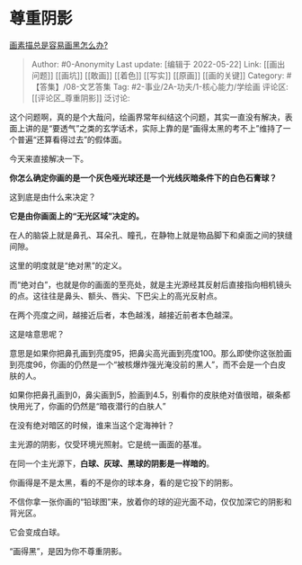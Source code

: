 # 尊重阴影
[画素描总是容易画黑怎么办?](https://www.zhihu.com/question/336307809/answer/2496763412)

> Author: #0-Anonymity
> Last update: [编辑于 2022-05-22]
> Link: [[画出问题]] [[画坑]] [[敢画]] [[着色]] [[写实]] [[原画]] [[画的关键]]
> Category: #【答集】/08-文艺答集
> Tag: #2-事业/2A-功夫/1-核心能力/学绘画 
> 评论区: [[评论区_尊重阴影]]
> 泛讨论:

这个问题啊，真的是个大哉问，绘画界常年纠结这个问题，其实一直没有解决，表面上讲的是“要透气”之类的玄学话术，实际上靠的是“画得太黑的考不上”维持了一个普遍“还算看得过去”的假体面。

今天来直接解决一下。

**你怎么确定你画的是一个灰色哑光球还是一个光线灰暗条件下的白色石膏球？**

这到底是由什么来决定？

**它是由你画面上的“无光区域”决定的。**

在人的脑袋上就是鼻孔、耳朵孔、瞳孔，在静物上就是物品脚下和桌面之间的狭缝间隙。

这里的明度就是“绝对黑”的定义。

而“绝对白”，也就是你的画面的至亮处，就是主光源经其反射后直接指向相机镜头的点。这往往是鼻头、额头、唇尖、下巴尖上的高光反射点。

在两个亮度之间，越接近后者，本色越浅，越接近前者本色越深。

这是啥意思呢？

意思是如果你把鼻孔画到亮度95，把鼻尖高光画到亮度100。那么即使你这张脸画到亮度96，你画的仍然是一个“被核爆炸强光淹没前的黑人”，而不会是一个白皮肤的人。

如果你把鼻孔画到0，鼻尖画到5，脸画到4.5，别看你的皮肤绝对值很暗，碳条都快用光了，你画的仍然是“暗夜潜行的白肤人”

在没有绝对暗区的时候，谁来当这个定海神针？

主光源的阴影，仅受环境光照射。它是统一画面的基准。

在同一个主光源下，**白球、灰球、黑球的阴影是一样暗的**。

你画得是不是太黑，看的不是你的球本身，看的是它投下的阴影。

不信你拿一张你画的“铅球图”来，放着你的球的迎光面不动，仅仅加深它的阴影和背光区。

它会变成白球。

“画得黑”，是因为你不尊重阴影。
